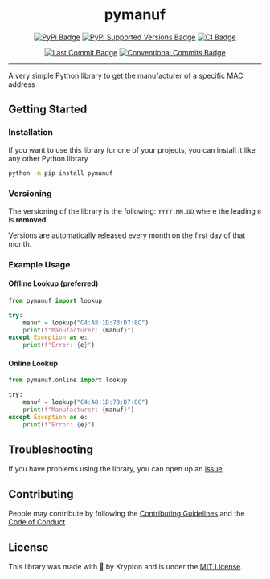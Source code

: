 <div align="center">

# pymanuf

[![PyPi Badge](https://img.shields.io/pypi/v/pymanuf.svg)](https://pypi.org/p/pymanuf)
[![PyPi Supported Versions Badge](https://img.shields.io/pypi/pyversions/pymanuf.svg)](https://pypi.org/p/pymanuf)
[![CI Badge](https://github.com/kkrypt0nn/pymanuf/actions/workflows/ci.yml/badge.svg)](https://github.com/kkrypt0nn/pymanuf/actions)

[![Last Commit Badge](https://img.shields.io/github/last-commit/kkrypt0nn/pymanuf)](https://github.com/kkrypt0nn/pymanuf/commits/main)
[![Conventional Commits Badge](https://img.shields.io/badge/Conventional%20Commits-1.0.0-%23FE5196?logo=conventionalcommits&logoColor=white)](https://conventionalcommits.org/en/v1.0.0/)

</div>

---

A very simple Python library to get the manufacturer of a specific MAC address

## Getting Started

### Installation

If you want to use this library for one of your projects, you can install it like any other Python library

```bash
python -m pip install pymanuf
```

### Versioning

The versioning of the library is the following: `YYYY.MM.DD` where the leading `0` is **removed**.

Versions are automatically released every month on the first day of that month.

### Example Usage

#### Offline Lookup (preferred)

```python
from pymanuf import lookup

try:
    manuf = lookup("C4:A8:1D:73:D7:8C")
    print(f"Manufacturer: {manuf}")
except Exception as e:
    print(f"Error: {e}")
```

#### Online Lookup

```python
from pymanuf.online import lookup

try:
    manuf = lookup("C4:A8:1D:73:D7:8C")
    print(f"Manufacturer: {manuf}")
except Exception as e:
    print(f"Error: {e}")
```

## Troubleshooting

If you have problems using the library, you can open up an [issue](https://github.com/kkrypt0nn/pymanuf/issues).

## Contributing

People may contribute by following the [Contributing Guidelines](./CONTRIBUTING.md) and
the [Code of Conduct](./CODE_OF_CONDUCT.md)

## License

This library was made with 💜 by Krypton and is under the [MIT License](./LICENSE.md).
